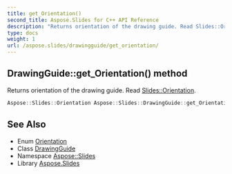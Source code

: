 ```yaml
---
title: get_Orientation()
second_title: Aspose.Slides for C++ API Reference
description: "Returns orientation of the drawing guide. Read Slides::Orientation."
type: docs
weight: 1
url: /aspose.slides/drawingguide/get_orientation/
---
```

## DrawingGuide::get_Orientation() method


Returns orientation of the drawing guide. Read [Slides::Orientation](../../orientation/).

```cpp
Aspose::Slides::Orientation Aspose::Slides::DrawingGuide::get_Orientation() override
```

## See Also

* Enum [Orientation](../../orientation/)
* Class [DrawingGuide](../)
* Namespace [Aspose::Slides](../../)
* Library [Aspose.Slides](../../../)